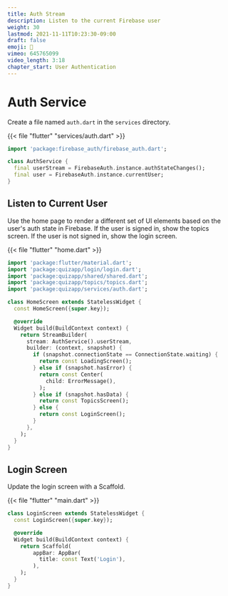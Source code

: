 ```yaml
---
title: Auth Stream
description: Listen to the current Firebase user
weight: 30
lastmod: 2021-11-11T10:23:30-09:00
draft: false
emoji: 🌊
vimeo: 645765099
video_length: 3:18
chapter_start: User Authentication
---
```


# Auth Service

Create a file named `auth.dart` in the `services` directory.

{{< file "flutter" "services/auth.dart" >}}
```dart
import 'package:firebase_auth/firebase_auth.dart';

class AuthService {
  final userStream = FirebaseAuth.instance.authStateChanges();
  final user = FirebaseAuth.instance.currentUser;
}
```

## Listen to Current User

Use the home page to render a different set of UI elements based on the user's auth state in Firebase. If the user is signed in, show the topics screen. If the user is not signed in, show the login screen.

{{< file "flutter" "home.dart" >}}
```dart
import 'package:flutter/material.dart';
import 'package:quizapp/login/login.dart';
import 'package:quizapp/shared/shared.dart';
import 'package:quizapp/topics/topics.dart';
import 'package:quizapp/services/auth.dart';

class HomeScreen extends StatelessWidget {
  const HomeScreen({super.key});

  @override
  Widget build(BuildContext context) {
    return StreamBuilder(
      stream: AuthService().userStream,
      builder: (context, snapshot) {
        if (snapshot.connectionState == ConnectionState.waiting) {
          return const LoadingScreen();
        } else if (snapshot.hasError) {
          return const Center(
            child: ErrorMessage(),
          );
        } else if (snapshot.hasData) {
          return const TopicsScreen();
        } else {
          return const LoginScreen();
        }
      },
    );
  }
}
```

## Login Screen

Update the login screen with a Scaffold. 

{{< file "flutter" "main.dart" >}}
```dart
class LoginScreen extends StatelessWidget {
  const LoginScreen({super.key});

  @override
  Widget build(BuildContext context) {
    return Scaffold(
        appBar: AppBar(
          title: const Text('Login'),
        ),
    );
  }
}
```